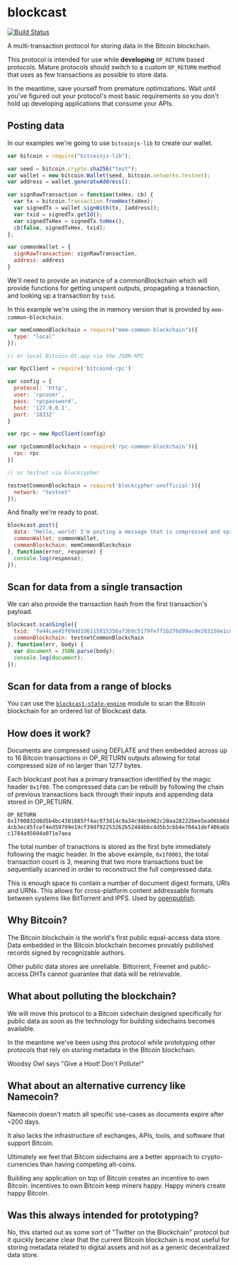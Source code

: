 blockcast
===

[![Build Status](http://drone.d.blockai.com/api/badge/github.com/blockai/blockcast/status.svg?branch=master)](http://drone.d.blockai.com/github.com/blockai/blockcast)

A multi-transaction protocol for storing data in the Bitcoin blockchain.

This protocol is intended for use while **developing** ```OP_RETURN``` based protocols. Mature protocols should switch to a custom ```OP_RETURN``` method that uses as few transactions as possible to store data. 

In the meantime, save yourself from premature optimizations. Wait until you've figured out your protocol's most basic requirements so you don't hold up developing applications that consume your APIs.

Posting data
---

In our examples we're going to use ```bitcoinjs-lib``` to create our wallet.

```javascript
var bitcoin = require("bitcoinjs-lib");

var seed = bitcoin.crypto.sha256("test");
var wallet = new bitcoin.Wallet(seed, bitcoin.networks.testnet);
var address = wallet.generateAddress();

var signRawTransaction = function(txHex, cb) {
  var tx = bitcoin.Transaction.fromHex(txHex);
  var signedTx = wallet.signWith(tx, [address]);
  var txid = signedTx.getId();
  var signedTxHex = signedTx.toHex();
  cb(false, signedTxHex, txid);
};

var commonWallet = {
  signRawTransaction: signRawTransaction,
  address: address
}
```

We'll need to provide an instance of a commonBlockchain which will provide functions for getting unspent outputs, propagating a trasnaction, and looking up a transaction by ```txid```.

In this example we're using the in memory version that is provided by ```mem-common-blockchain```.


```javascript
var memCommonBlockchain = require("mem-common-blockchain")({
  type: "local"
});

// or local Bitcoin-Qt.app via the JSON-RPC

var RpcClient = require('bitcoind-rpc')

var config = {
  protocol: 'http',
  user: 'rpcuser',
  pass: 'rpcpassword',
  host: '127.0.0.1',
  port: '18332'
}

var rpc = new RpcClient(config)

var rpcCommonBlockchain = require('rpc-common-blockchain')({
  rpc: rpc
})

// or testnet via blockcypher

testnetCommonBlockchain = require('blockcypher-unofficial')({
  network: "testnet"
});
```

And finally we're ready to post.

```javascript
blockcast.post({
  data: "Hello, world! I'm posting a message that is compressed and spread out across a number of bitcoin transactions!",
  commonWallet: commonWallet,
  commonBlockchain: memCommonBlockchain
}, function(error, response) {
  console.log(response);
});
```

Scan for data from a single transaction
---

We can also provide the transaction hash from the first transaction's payload.

```javascript
blockcast.scanSingle({
  txid: 'fe44cae45f69dd1d6115815356a73b9c5179feff1b276d99ac0e283156e1cd01',
  commonBlockchain: testnetCommonBlockchain
}, function(err, body) {
  var document = JSON.parse(body);
  console.log(document);
});
```

Scan for data from a range of blocks
---

You can use the [```blockcast-state-engine```](https://github.com/blockai/blockcast-state-engine) module to scan the Bitcoin blockchain for an ordered list of Blockcast data.

How does it work?
---

Documents are compressed using DEFLATE and then embedded across up to 16 Bitcoin transactions in OP_RETURN outputs allowing for total compressed size of no larger than 1277 bytes. 

Each blockcast post has a primary transaction identified by the magic header ```0x1f00```. The compressed data can be rebuilt by following the chain of previous transactions back through their inputs and appending data stored in OP_RETURN.

```OP_RETURN 0x1f00032d8d5b4bc4301085ff4ac973d14c9a34c9beb982c20aa28222bee5ea06bb6d4cb3ec45fcef4ed59799e19cf39df92253262b52484b6c4d5b3cbb4e704a1def406a6bc1784a95604a071e7aea```

The total number of tranactions is stored as the first byte immediately following the magic header. In the above example, ```0x1f0003```, the total transaction count is 3, meaning that two more transactions bust be sequentially scanned in order to reconstruct the full compressed data.

This is enough space to contain a number of document digest formats, URIs and URNs. This allows for cross-platform content addressable formats between systems like BitTorrent and IPFS. Used by [openpublish](https://github.com/blockai/openpublish/).

Why Bitcoin?
---

The Bitcoin blockchain is the world's first public equal-access data store. Data embedded in the Bitcoin blockchain becomes provably published records signed by recognizable authors.

Other public data stores are unreliable. Bittorrent, Freenet and public-access DHTs cannot guarantee that data will be retrievable.

What about polluting the blockchain?
---

We will move this protocol to a Bitcoin sidechain designed specifically for public data as soon as the technology for building sidechains becomes available.

In the meantime we've been using this protocol while prototyping other protocols that rely on storing metadata in the Bitcoin blockchain.

Woodsy Owl says "Give a Hoot! Don't Pollute!"

What about an alternative currency like Namecoin?
---

Namecoin doesn't match all specific use-cases as documents expire after ~200 days. 

It also lacks the infrastructure of exchanges, APIs, tools, and software that support Bitcoin.

Ultimately we feel that Bitcoin sidechains are a better approach to crypto-currencies than having competing alt-coins.

Building any application on top of Bitcoin creates an incentive to own Bitcoin. Incentives to own Bitcoin keep miners happy. Happy miners create happy Bitcoin.

Was this always intended for prototyping?
---

No, this started out as some sort of "Twitter on the Blockchain" protocol but it quickly became clear that the current Bitcoin blockchain is most useful for storing metadata related to digital assets and not as a generic decentralized data store.
